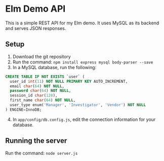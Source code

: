 # Elm Demo API

This is a simple REST API for my Elm demo. It uses MySQL as its backend and serves JSON responses.

## Setup

1. Download the git repository
2. Run the command: `npm install express mysql body-parser --save`
3. In a MySQL database, run the following:
``` SQL
CREATE TABLE IF NOT EXISTS `user` (
  user_id int(11) NOT NULL PRIMARY KEY AUTO_INCREMENT,
  email char(64) NOT NULL,
  password char(64) NOT NULL,
  session_id char(128),
  first_name char(64) NOT NULL,
  user_type enum('Manager', 'Investigator', 'Vendor') NOT NULL
) ENGINE=InnoDB;
```
4. In `app/config/db.config.js`, edit the connection information for your database.

## Running the server

Run the command: `node server.js`